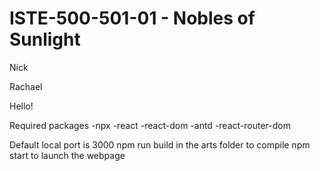 # ISTE-500-501-01 - Nobles of Sunlight

Nick

Rachael 

Hello!

Required packages
-npx
-react
-react-dom
-antd
-react-router-dom

Default local port is 3000
npm run build in the arts folder to compile
npm start to launch the webpage